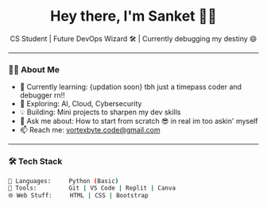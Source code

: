 <h1 align="center">Hey there, I'm Sanket 👨‍💻</h1>
<p align="center">CS Student | Future DevOps Wizard 🛠️ | Currently debugging my destiny 😄</p>

---

### 👨‍💻 About Me
- 🔭 Currently learning: {updation soon} tbh just a timepass coder and debugger rn!! 
- 🌱 Exploring: AI, Cloud, Cybersecurity
- 💡 Building: Mini projects to sharpen my dev skills
- 💬 Ask me about: How to start from scratch 😎 in real im too askin' myself
- 📫 Reach me: vortexbyte.code@gmail.com

---

### 🛠️ Tech Stack
```bash
🧠 Languages:     Python (Basic)
🧰 Tools:         Git | VS Code | Replit | Canva
🌐 Web Stuff:     HTML | CSS | Bootstrap
